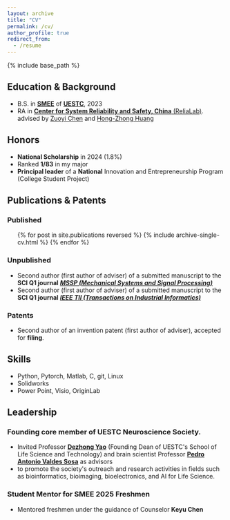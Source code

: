 ```yaml
---
layout: archive
title: "CV"
permalink: /cv/
author_profile: true
redirect_from:
  - /resume
---
```


{% include base_path %}

## Education & Background

* B.S. in [**SMEE**](https://www.smee.uestc.edu.cn/) of [**UESTC**](https://www.uestc.edu.cn/), 2023
* RA in [**Center for System Reliability and Safety, China** (ReliaLab)](http://relialab.org/). advised by [Zuoyi Chen](https://scholar.google.com/citations?user=nffqj1QAAAAJ&hl=zh-CN&oi=ao) and [Hong-Zhong Huang](https://www.researchgate.net/profile/Hong-Zhong-Huang)

## Honors

* **National Scholarship** in 2024 (1.8%)   
* Ranked **1/83** in my major   
* **Principal leader** of a **National** Innovation and Entrepreneurship Program (College Student Project)   

## Publications & Patents

### Published
  <ul>{% for post in site.publications reversed %}
    {% include archive-single-cv.html %}
  {% endfor %}</ul>

### Unpublished
* Second author (first author of adviser) of a submitted manuscript to the **SCI Q1 journal** [***MSSP (Mechanical Systems and Signal Processing)***](https://www.sciencedirect.com/journal/mechanical-systems-and-signal-processing)    
* Second author (first author of adviser) of a submitted manuscript to the **SCI Q1 journal** [***IEEE TII (Transactions on Industrial Informatics)***](https://www.ieee-ies.org/pubs/transactions-on-industrial-informatics)    

### Patents
* Second author of an invention patent (first author of adviser), accepted for **filing**.     



[//]: # (Work experience)

[//]: # (======)

[//]: # (* Spring 2024: Academic Pages Collaborator)

[//]: # (  * GitHub University)

[//]: # (  * Duties includes: Updates and improvements to template)

[//]: # (  * Supervisor: The Users)

[//]: # ()
[//]: # (* Fall 2015: Research Assistant)

[//]: # (  * GitHub University)

[//]: # (  * Duties included: Merging pull requests)

[//]: # (  * Supervisor: Professor Hub)

[//]: # ()
[//]: # (* Summer 2015: Research Assistant)

[//]: # (  * GitHub University)

[//]: # (  * Duties included: Tagging issues)

[//]: # (  * Supervisor: Professor Git)
  
## Skills

* Python, Pytorch, Matlab, C, git, Linux
* Solidworks
* Power Point, Visio, OriginLab

## Leadership

### Founding core member of UESTC Neuroscience Society.
* Invited Professor [**Dezhong Yao**](https://scholar.google.com/citations?user=ClUoWqsAAAAJ&hl=zh-CN&oi=ao) (Founding Dean of UESTC's School of Life Science and Technology) and brain scientist Professor [**Pedro Antonio Valdes Sosa**](https://scholar.google.com/citations?user=0M2PVJIAAAAJ&hl=zh-CN&oi=ao) as advisors    
* to promote the society's outreach and research activities in fields such as bioinformatics, bioimaging, bioelectronics, and AI for Life Science.    

### Student Mentor for SMEE 2025 Freshmen    
* Mentored freshmen under the guidance of Counselor **Keyu Chen**
  


